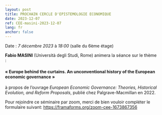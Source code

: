 ```yaml
---
layout: post
title: PROCHAIN CERCLE D'EPISTEMOLOGIE ECONOMIQUE
date: 2023-12-07
ref: CEE-masini-2023-12-07
lang: fr
anchor: false
---
```


<i class="fas fa-table"></i> Date : _7 décembre 2023_ à _18:00_ (salle du 6ème étage)

**Fabio MASINI** (Università degli Studi, Rome)  animera la séance sur le thème :

#### « Europe behind the curtains. An unconventional history of the European economic governance »

à propos de l’ouvrage *European Economic Governance: Theories, Historical Evolution, and Reform Proposals*, publié chez Palgrave-Macmillan en 2022. 

Pour rejoindre ce séminaire par zoom, merci de bien vouloir compléter le formulaire suivant: https://framaforms.org/zoom-cee-1673867356 
